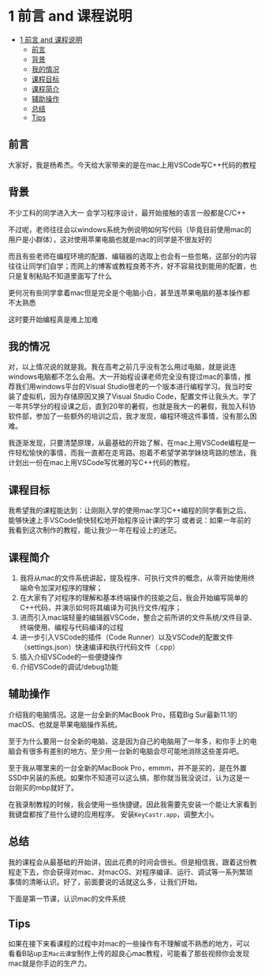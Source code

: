 # 1 前言 and 课程说明

- [1 前言 and 课程说明](#1-前言-and-课程说明)
  - [前言](#前言)
  - [背景](#背景)
  - [我的情况](#我的情况)
  - [课程目标](#课程目标)
  - [课程简介](#课程简介)
  - [辅助操作](#辅助操作)
  - [总结](#总结)
  - [Tips](#tips)

## 前言
大家好，我是杨希杰。今天给大家带来的是在mac上用VSCode写C++代码的教程
## 背景
不少工科的同学进入大一 会学习程序设计，最开始接触的语言一般都是C/C++

不过呢，老师往往会以windows系统为例说明如何写代码（毕竟目前使用mac的用户是小群体），这对使用苹果电脑也就是mac的同学是不很友好的

而且有些老师在编程环境的配置、编辑器的选取上也会有一些忽略，这部分的内容往往让同学们自学；而网上的博客或教程良莠不齐，好不容易找到能用的配置，也只是复制粘贴不知道里面写了什么

更何况有些同学拿着mac但是完全是个电脑小白，甚至连苹果电脑的基本操作都不太熟悉

这时要开始编程真是难上加难
## 我的情况
对，以上情况说的就是我。我在高考之前几乎没有怎么用过电脑，就是说连windows电脑都不怎么会用。大一开始程设课老师完全没有提过mac的事情，推荐我们用windows平台的Visual Studio很老的一个版本进行编程学习。我当时安装了虚拟机，因为存储原因又换了Visual Studio Code，配置文件让我头大。学了一年共5学分的程设课之后，直到20年的暑假，也就是我大一的暑假，我加入科协软件部，参加了一些额外的培训之后，我才发现，编程环境这件事情，没有那么困难。

我逐渐发现，只要清楚原理，从最基础的开始了解，在mac上用VSCode编程是一件轻松愉快的事情，而我一直都在走弯路。抱着不希望学弟学妹绕弯路的想法，我计划出一份在mac上用VSCode写优雅的写C++代码的教程。
## 课程目标
我希望我的课程能达到：让刚刚入学的使用mac学习C++编程的同学看到之后，能够快速上手VSCode愉快轻松地开始程序设计课的学习
或者说：如果一年前的我看到这次制作的教程，能让我少一年在程设上的迷茫。
## 课程简介
1. 我将从mac的文件系统讲起，提及程序、可执行文件的概念，从零开始使用终端命令加深对程序的理解；
2. 在大家有了对程序的理解和基本终端操作的技能之后，我会开始编写简单的C++代码，并演示如何将其编译为可执行文件/程序；
3. 进而引入mac端轻量的编辑器VSCode，整合之前所讲的文件系统/文件目录、终端使用、编程与代码编译的过程
4. 进一步引入VSCode的插件（Code Runner）以及VSCode的配置文件（settings.json）快速编译和执行代码文件（.cpp）
5. 插入介绍VSCode的一些便捷操作
6. 介绍VSCode的调试/debug功能

## 辅助操作
介绍我的电脑情况。这是一台全新的MacBook Pro，搭载Big Sur最新11.1的macOS、也就是苹果电脑操作系统。

至于为什么要用一台全新的电脑，这是因为自己的电脑用了一年多，和你手上的电脑会有很多有差别的地方。至少用一台新的电脑会尽可能地消除这些差异吧。

至于我从哪里来的一台全新的MacBook Pro，emmm，并不是买的，是在外置SSD中另装的系统。如果你不知道可以这么搞，那你就当我没说过，认为这是一台刚买的mbp就好了。

在我录制教程的时候，我会使用一些快捷键。因此我需要先安装一个能让大家看到我键盘都按了些什么键的应用程序。
安装`KeyCastr.app`，调整大小。
## 总结
我的课程会从最基础的开始讲，因此花费的时间会很长。但是相信我，跟着这份教程走下去，你会获得对mac、对macOS、对程序编译、运行、调试等一系列繁琐事情的清晰认识。好了，前面要说的话就这么多，让我们开始。

下面是第一节课，认识mac的文件系统
## Tips
如果在接下来看课程的过程中对mac的一些操作有不理解或不熟悉的地方，可以看看B站up主`Mac云课堂`制作上传的超良心mac教程，可能看了那些视频你会发现mac就是你手边的生产力。